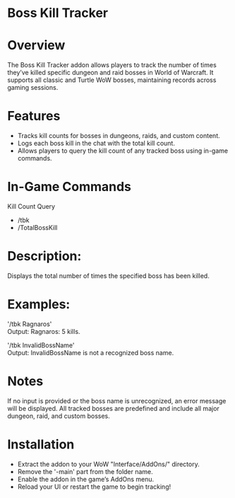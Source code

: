 # Boss Kill Tracker

# Overview
The Boss Kill Tracker addon allows players to track the number of times they’ve killed specific dungeon and raid bosses in World of Warcraft. It supports all classic and Turtle WoW bosses, maintaining records across gaming sessions.

# Features
- Tracks kill counts for bosses in dungeons, raids, and custom content.
- Logs each boss kill in the chat with the total kill count.
- Allows players to query the kill count of any tracked boss using in-game commands.

# In-Game Commands

Kill Count Query
* /tbk <Boss Name>
* /TotalBossKill <Boss Name>

# Description:
Displays the total number of times the specified boss has been killed.

# Examples:
'/tbk Ragnaros'<br>
Output: Ragnaros: 5 kills.

'/tbk InvalidBossName'<br>
Output: InvalidBossName is not a recognized boss name.

# Notes
If no input is provided or the boss name is unrecognized, an error message will be displayed.
All tracked bosses are predefined and include all major dungeon, raid, and custom bosses.

# Installation
- Extract the addon to your WoW "Interface/AddOns/" directory.
- Remove the '-main' part from the folder name.
- Enable the addon in the game’s AddOns menu.
- Reload your UI or restart the game to begin tracking!
